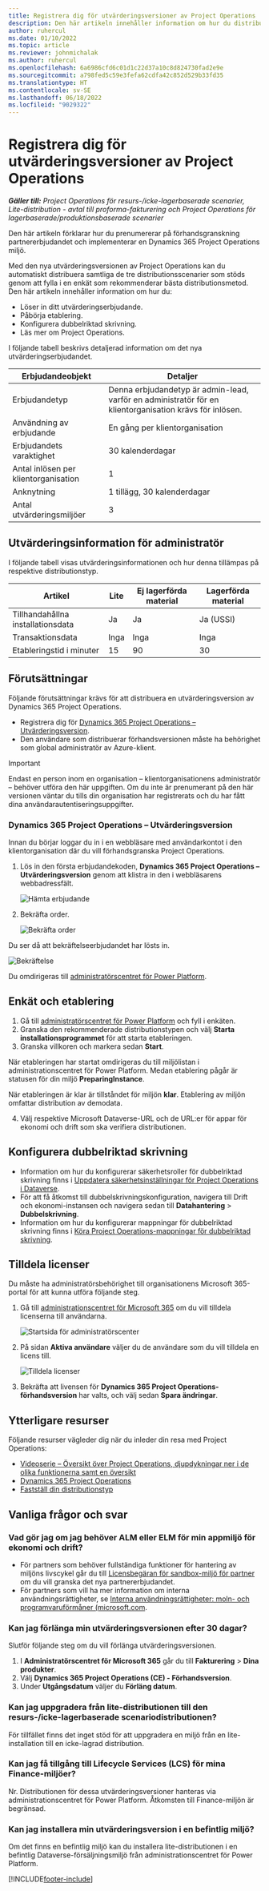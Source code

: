 ```yaml
---
title: Registrera dig för utvärderingsversioner av Project Operations
description: Den här artikeln innehåller information om hur du distribuerar en testversion av Dynamics 365 Project Operations.
author: ruhercul
ms.date: 01/10/2022
ms.topic: article
ms.reviewer: johnmichalak
ms.author: ruhercul
ms.openlocfilehash: 6a6986cfd6c01d1c22d37a10c8d824730fad2e9e
ms.sourcegitcommit: a798fed5c59e3fefa62cdfa42c852d529b33fd35
ms.translationtype: HT
ms.contentlocale: sv-SE
ms.lasthandoff: 06/18/2022
ms.locfileid: "9029322"
---
```

# <a name="sign-up-for-project-operations-trials"></a>Registrera dig för utvärderingsversioner av Project Operations 

_**Gäller till:** Project Operations för resurs-/icke-lagerbaserade scenarier, Lite-distribution - avtal till proforma-fakturering och Project Operations för lagerbaserade/produktionsbaserade scenarier_ 



Den här artikeln förklarar hur du prenumererar på förhandsgranskning partnererbjudandet och implementerar en Dynamics 365 Project Operations miljö.

Med den nya utvärderingsversionen av Project Operations kan du automatiskt distribuera samtliga de tre distributionsscenarier som stöds genom att fylla i en enkät som rekommenderar bästa distributionsmetod. Den här artikeln innehåller information om hur du:

- Löser in ditt utvärderingserbjudande.
- Påbörja etablering.
- Konfigurera dubbelriktad skrivning.
- Läs mer om Project Operations. 

I följande tabell beskrivs detaljerad information om det nya utvärderingserbjudandet.

| **Erbjudandeobjekt**               | **Detaljer**                                  |
|------------------------------|----------------------------------------------|
| Erbjudandetyp                   | Denna erbjudandetyp är admin-lead, varför en administratör för en klientorganisation krävs för inlösen. |
| Användning av erbjudande                    | En gång per klientorganisation                          |
| Erbjudandets varaktighet               | 30 kalenderdagar                             |
| Antal inlösen per klientorganisation       | 1                                            |
| Anknytning                    | 1 tillägg, 30 kalenderdagar               |
| Antal utvärderingsmiljöer | 3                                            |


## <a name="admin-trial-details"></a>Utvärderingsinformation för administratör
I följande tabell visas utvärderingsinformationen och hur denna tillämpas på respektive distributionstyp.

| **Artikel**                      | **Lite**                                     | **Ej lagerförda material** | **Lagerförda material** |
|-------------------------------|----------------------------------------------|---------------------------|-----------------------|
| Tillhandahållna installationsdata           | Ja                                          | Ja                       | Ja (USSI)            |
| Transaktionsdata            | Inga                                           | Inga                        | Inga                    |
| Etableringstid i minuter  | 15                                           | 90                        | 30                    |
 
## <a name="prerequisites"></a>Förutsättningar
Följande förutsättningar krävs för att distribuera en utvärderingsversion av Dynamics 365 Project Operations.

- Registrera dig för [Dynamics 365 Project Operations – Utvärderingsversion](https://www.aka.ms/try-po).
- Den användare som distribuerar förhandsversionen måste ha behörighet som global administratör av Azure-klient.

> [!IMPORTANT]
> Endast en person inom en organisation – klientorganisationens administratör – behöver utföra den här uppgiften. Om du inte är prenumerant på den här versionen väntar du tills din organisation har registrerats och du har fått dina användarautentiseringsuppgifter.

### <a name="dynamics-365-project-operations---preview-trial"></a>Dynamics 365 Project Operations – Utvärderingsversion 

Innan du börjar loggar du in i en webbläsare med användarkontot i den klientorganisation där du vill förhandsgranska Project Operations.

1. Lös in den första erbjudandekoden, **Dynamics 365 Project Operations – Utvärderingsversion** genom att klistra in den i webbläsarens webbadressfält.

    ![Hämta erbjudande](./media/16RedeemFirstOfferNew.png)

2. Bekräfta order.

    ![Bekräfta order](./media/17ConfirmOrderNew.png)

  Du ser då att bekräftelseerbjudandet har lösts in.

   ![Bekräftelse](./media/18OrderConfirmationNew.png)

  Du omdirigeras till [administratörscentret för Power Platform](https://admin.powerplatform.microsoft.com/projectoperationstrial).

## <a name="questionnaire-and-provisioning"></a>Enkät och etablering

1.  Gå till [administratörscentret för Power Platform](https://admin.powerplatform.com/projectoperationstrial) och fyll i enkäten.  
2.  Granska den rekommenderade distributionstypen och välj **Starta installationsprogrammet** för att starta etableringen.
3.  Granska villkoren och markera sedan **Start**.

   När etableringen har startat omdirigeras du till miljölistan i administrationscentret för Power Platform. Medan etablering pågår är statusen för din miljö **PreparingInstance**.
 
  När etableringen är klar är tillståndet för miljön **klar**. Etablering av miljön omfattar distribution av demodata.
 
4.  Välj respektive Microsoft Dataverse-URL och de URL:er för appar för ekonomi och drift som ska verifiera distributionen.

## <a name="configuring-dual-write"></a>Konfigurera dubbelriktad skrivning
- Information om hur du konfigurerar säkerhetsroller för dubbelriktad skrivning finns i [Uppdatera säkerhetsinställningar för Project Operations i Dataverse](resource-provision-new-environment.md#update-security-settings-on-project-operations-on-dataverse).
- För att få åtkomst till dubbelskrivningskonfiguration, navigera till Drift och ekonomi-instansen och navigera sedan till **Datahantering** > **Dubbelskrivning**.
- Information om hur du konfigurerar mappningar för dubbelriktad skrivning finns i [Köra Project Operations-mappningar för dubbelriktad skrivning](resource-provision-new-environment.md#run-project-operations-dual-write-maps).

## <a name="assign-licenses"></a>Tilldela licenser

Du måste ha administratörsbehörighet till organisationens Microsoft 365-portal för att kunna utföra följande steg.

1. Gå till [administrationscentret för Microsoft 365](https://portal.office.com/) om du vill tilldela licenserna till användarna.

   ![Startsida för administratörscenter](./media/14AdminPortal.png)

2. På sidan **Aktiva användare** väljer du de användare som du vill tilldela en licens till.

   ![Tilldela licenser](./media/15AssignLicenses.png)

3. Bekräfta att livensen för **Dynamics 365 Project Operations-förhandsversion** har valts, och välj sedan **Spara ändringar**.

## <a name="additional-resources"></a>Ytterligare resurser

Följande resurser vägleder dig när du inleder din resa med Project Operations:

- [Videoserie – Översikt över Project Operations, djupdykningar ner i de olika funktionerna samt en översikt](https://youtube.com/playlist?list=PLcakwueIHoT_LJ3Fr1tHnkPk5lioqE6uH)
- [Dynamics 365 Project Operations](/learn/modules/examine-dynamics-365-project-operations/)
- [Fastställ din distributionstyp](determine-deployment-type.md)

## <a name="frequently-asked-questions"></a>Vanliga frågor och svar

### <a name="what-if-i-require-alm-or-elm-for-my-finance-and-operations-apps-environment"></a>Vad gör jag om jag behöver ALM eller ELM för min appmiljö för ekonomi och drift?

- För partners som behöver fullständiga funktioner för hantering av miljöns livscykel går du till [Licensbegäran för sandbox-miljö för partner](https://experience.dynamics.com/requestlicense) om du vill granska det nya partnererbjudandet. 
- För partners som vill ha mer information om interna användningsrättigheter, se [Interna användningsrättigheter: moln- och programvaruförmåner (microsoft.com](https://partner.microsoft.com/membership/internal-use-software).

### <a name="can-i-extend-my-trial-beyond-30-days"></a>Kan jag förlänga min utvärderingsversionen efter 30 dagar?
Slutför följande steg om du vill förlänga utvärderingsversionen.

1. I **Administratörscentret för Microsoft 365** går du till **Fakturering** > **Dina produkter**.
2. Välj **Dynamics 365 Project Operations (CE) - Förhandsversion**.
3. Under **Utgångsdatum** väljer du **Förläng datum**.

### <a name="can-i-upgrade-from-the-lite-deployment-to-the-resourcenon-stocked-based-scenario-deployment"></a>Kan jag uppgradera från lite-distributionen till den resurs-/icke-lagerbaserade scenariodistributionen?
För tillfället finns det inget stöd för att uppgradera en miljö från en lite-installation till en icke-lagrad distribution.

### <a name="can-i-access-lifecycle-services-lcs-for-my-finance-environments"></a>Kan jag få tillgång till Lifecycle Services (LCS) för mina Finance-miljöer?  
Nr. Distributionen för dessa utvärderingsversioner hanteras via administrationscentret för Power Platform. Åtkomsten till Finance-miljön är begränsad.

### <a name="can-i-install-my-trial-on-an-existing-environment"></a>Kan jag installera min utvärderingsversion i en befintlig miljö?
Om det finns en befintlig miljö kan du installera lite-distributionen i en befintlig Dataverse-försäljningsmiljö från administrationscentret för Power Platform.

[!INCLUDE[footer-include](../includes/footer-banner.md)]
